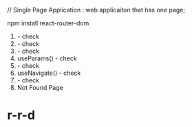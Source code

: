// Single Page Application : web applicaiton that has one page;

npm install react-router-dom

1. <BrowserRoute></BrowserRoute> - check
2. <Routes></Routes> - check
3. <Route></Route> - check
4. useParams() - check
5. <Link/> - check
6. useNavigate() - check
7. <Navigate/> - check
8. Not Found Page
# r-r-d
